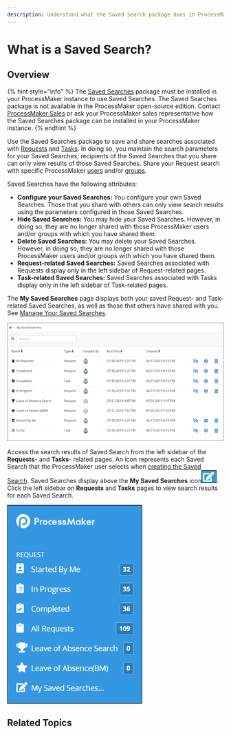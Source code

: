 ```yaml
---
description: Understand what the Saved Search package does in ProcessMaker.
---
```


# What is a Saved Search?

## Overview

{% hint style="info" %}
The [Saved Searches](../../package-development-distribution/package-a-connector/saved-searches-package.md) package must be installed in your ProcessMaker instance to use Saved Searches. The Saved Searches package is not available in the ProcessMaker open-source edition. Contact [ProcessMaker Sales](mailto:sales@processmaker.com) or ask your ProcessMaker sales representative how the Saved Searches package can be installed in your ProcessMaker instance.
{% endhint %}

Use the Saved Searches package to save and share searches associated with [Requests](../requests/what-is-a-request.md) and [Tasks](../task-management/what-is-a-task.md). In doing so, you maintain the search parameters for your Saved Searches; recipients of the Saved Searches that you share can only view results of those Saved Searches. Share your Request search with specific ProcessMaker [users](../../processmaker-administration/add-users/what-is-a-user.md) and/or [groups](../../processmaker-administration/assign-groups-to-users/what-is-a-group.md).

Saved Searches have the following attributes:

* **Configure your Saved Searches:** You configure your own Saved Searches. Those that you share with others can only view search results using the parameters configured in those Saved Searches.
* **Hide Saved Searches:** You may hide your Saved Searches. However, in doing so, they are no longer shared with those ProcessMaker users and/or groups with which you have shared them.
* **Delete Saved Searches:** You may delete your Saved Searches. However, in doing so, they are no longer shared with those ProcessMaker users and/or groups with which you have shared them.
* **Request-related Saved Searches:** Saved Searches associated with Requests display only in the left sidebar of Request-related pages.
* **Task-related Saved Searches:** Saved Searches associated with Tasks display only in the left sidebar of Task-related pages.

The **My Saved Searches** page displays both your saved Request- and Task-related Saved Searches, as well as those that others have shared with you. See [Manage Your Saved Searches](manage-your-saved-searches.md).

![&quot;My Saved Searches&quot; page displays your saved searches and those which have been shared with you](../../.gitbook/assets/my-saved-searches-page-package-requests-tasks.png)

Access the search results of Saved Search from the left sidebar of the **Requests**- and **Tasks**- related pages. An icon represents each Saved Search that the ProcessMaker user selects when [creating the Saved Search](create-and-share-a-saved-search.md). Saved Searches display above the **My Saved Searches** icon![](../../.gitbook/assets/save-search-icon-package-requests-tasks.png). Click the left sidebar on **Requests** and **Tasks** pages to view search results for each Saved Search.

![View Saved Search Results by clicking the left sidebar on &quot;Requests&quot; and &quot;Tasks&quot; pages](../../.gitbook/assets/saved-searches-results-package-requests-tasks.png)

## Related Topics



